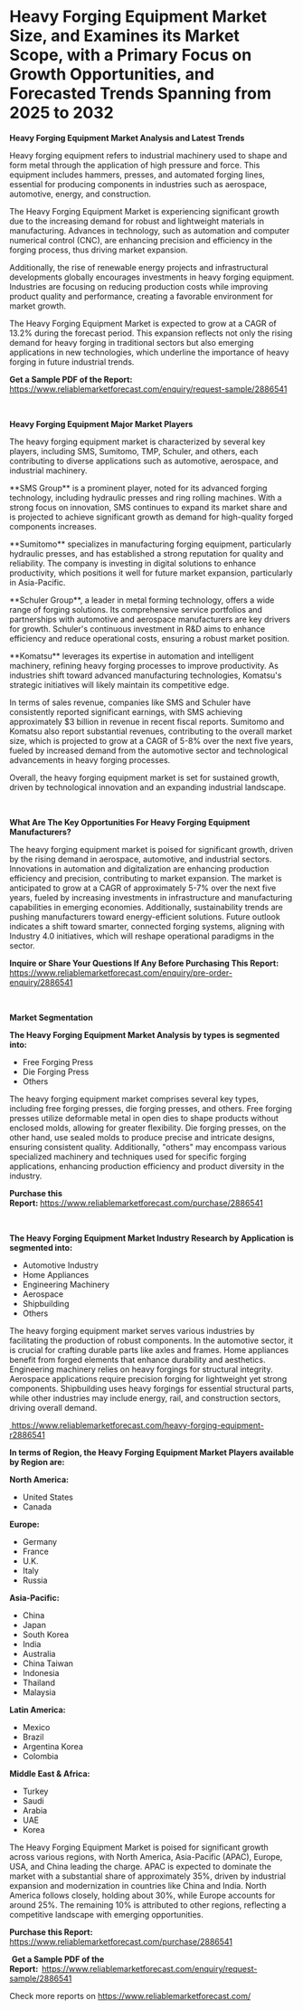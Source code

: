 <p><h1>Heavy Forging Equipment Market Size, and Examines its Market Scope, with a Primary Focus on Growth Opportunities, and Forecasted Trends Spanning from 2025 to 2032</h1></p><p><strong>Heavy Forging Equipment Market Analysis and Latest Trends</strong></p>
<p><p>Heavy forging equipment refers to industrial machinery used to shape and form metal through the application of high pressure and force. This equipment includes hammers, presses, and automated forging lines, essential for producing components in industries such as aerospace, automotive, energy, and construction. </p><p>The Heavy Forging Equipment Market is experiencing significant growth due to the increasing demand for robust and lightweight materials in manufacturing. Advances in technology, such as automation and computer numerical control (CNC), are enhancing precision and efficiency in the forging process, thus driving market expansion. </p><p>Additionally, the rise of renewable energy projects and infrastructural developments globally encourages investments in heavy forging equipment. Industries are focusing on reducing production costs while improving product quality and performance, creating a favorable environment for market growth. </p><p>The Heavy Forging Equipment Market is expected to grow at a CAGR of 13.2% during the forecast period. This expansion reflects not only the rising demand for heavy forging in traditional sectors but also emerging applications in new technologies, which underline the importance of heavy forging in future industrial trends.</p></p>
<p><strong>Get a Sample PDF of the Report:&nbsp;</strong> <a href="https://www.reliablemarketforecast.com/enquiry/request-sample/2886541?utm_campaign=3126&utm_medium=2&utm_source=Github&utm_content=ia&utm_term=13032025&utm_id=heavy-forging-equipment">https://www.reliablemarketforecast.com/enquiry/request-sample/2886541</a></p>
<p>&nbsp;</p>
<p><strong>Heavy Forging Equipment Major Market Players</strong></p>
<p><p>The heavy forging equipment market is characterized by several key players, including SMS, Sumitomo, TMP, Schuler, and others, each contributing to diverse applications such as automotive, aerospace, and industrial machinery.</p><p>**SMS Group** is a prominent player, noted for its advanced forging technology, including hydraulic presses and ring rolling machines. With a strong focus on innovation, SMS continues to expand its market share and is projected to achieve significant growth as demand for high-quality forged components increases.</p><p>**Sumitomo** specializes in manufacturing forging equipment, particularly hydraulic presses, and has established a strong reputation for quality and reliability. The company is investing in digital solutions to enhance productivity, which positions it well for future market expansion, particularly in Asia-Pacific.</p><p>**Schuler Group**, a leader in metal forming technology, offers a wide range of forging solutions. Its comprehensive service portfolios and partnerships with automotive and aerospace manufacturers are key drivers for growth. Schuler's continuous investment in R&D aims to enhance efficiency and reduce operational costs, ensuring a robust market position.</p><p>**Komatsu** leverages its expertise in automation and intelligent machinery, refining heavy forging processes to improve productivity. As industries shift toward advanced manufacturing technologies, Komatsu's strategic initiatives will likely maintain its competitive edge.</p><p>In terms of sales revenue, companies like SMS and Schuler have consistently reported significant earnings, with SMS achieving approximately $3 billion in revenue in recent fiscal reports. Sumitomo and Komatsu also report substantial revenues, contributing to the overall market size, which is projected to grow at a CAGR of 5-8% over the next five years, fueled by increased demand from the automotive sector and technological advancements in heavy forging processes.</p><p>Overall, the heavy forging equipment market is set for sustained growth, driven by technological innovation and an expanding industrial landscape.</p></p>
<p>&nbsp;</p>
<p><strong>What Are The Key Opportunities For Heavy Forging Equipment Manufacturers?</strong></p>
<p><p>The heavy forging equipment market is poised for significant growth, driven by the rising demand in aerospace, automotive, and industrial sectors. Innovations in automation and digitalization are enhancing production efficiency and precision, contributing to market expansion. The market is anticipated to grow at a CAGR of approximately 5-7% over the next five years, fueled by increasing investments in infrastructure and manufacturing capabilities in emerging economies. Additionally, sustainability trends are pushing manufacturers toward energy-efficient solutions. Future outlook indicates a shift toward smarter, connected forging systems, aligning with Industry 4.0 initiatives, which will reshape operational paradigms in the sector.</p></p>
<p><strong>Inquire or Share Your Questions If Any Before Purchasing This Report:</strong> <a href="https://www.reliablemarketforecast.com/enquiry/pre-order-enquiry/2886541?utm_campaign=3126&utm_medium=2&utm_source=Github&utm_content=ia&utm_term=13032025&utm_id=heavy-forging-equipment">https://www.reliablemarketforecast.com/enquiry/pre-order-enquiry/2886541</a></p>
<p>&nbsp;</p>
<p><strong>Market Segmentation</strong></p>
<p><strong>The Heavy Forging Equipment Market Analysis by types is segmented into:</strong></p>
<p><ul><li>Free Forging Press</li><li>Die Forging Press</li><li>Others</li></ul></p>
<p><p>The heavy forging equipment market comprises several key types, including free forging presses, die forging presses, and others. Free forging presses utilize deformable metal in open dies to shape products without enclosed molds, allowing for greater flexibility. Die forging presses, on the other hand, use sealed molds to produce precise and intricate designs, ensuring consistent quality. Additionally, "others" may encompass various specialized machinery and techniques used for specific forging applications, enhancing production efficiency and product diversity in the industry.</p></p>
<p><strong>Purchase this Report:&nbsp;</strong><a href="https://www.reliablemarketforecast.com/purchase/2886541?utm_campaign=3126&utm_medium=2&utm_source=Github&utm_content=ia&utm_term=13032025&utm_id=heavy-forging-equipment">https://www.reliablemarketforecast.com/purchase/2886541</a></p>
<p>&nbsp;</p>
<p><strong>The Heavy Forging Equipment Market Industry Research by Application is segmented into:</strong></p>
<p><ul><li>Automotive Industry</li><li>Home Appliances</li><li>Engineering Machinery</li><li>Aerospace</li><li>Shipbuilding</li><li>Others</li></ul></p>
<p><p>The heavy forging equipment market serves various industries by facilitating the production of robust components. In the automotive sector, it is crucial for crafting durable parts like axles and frames. Home appliances benefit from forged elements that enhance durability and aesthetics. Engineering machinery relies on heavy forgings for structural integrity. Aerospace applications require precision forging for lightweight yet strong components. Shipbuilding uses heavy forgings for essential structural parts, while other industries may include energy, rail, and construction sectors, driving overall demand.</p></p>
<p><a href="https://www.reliablemarketforecast.com/heavy-forging-equipment-r2886541?utm_campaign=3126&utm_medium=2&utm_source=Github&utm_content=ia&utm_term=13032025&utm_id=heavy-forging-equipment">&nbsp;https://www.reliablemarketforecast.com/heavy-forging-equipment-r2886541</a></p>
<p><strong>In terms of Region, the Heavy Forging Equipment Market Players available by Region are:</strong></p>
<p>
    <p> <strong> North America: </strong>
        <ul>
            <li>United States</li>
            <li>Canada</li>
        </ul>
        </p> 
    <p> <strong> Europe: </strong>
        <ul>
            <li>Germany</li>
            <li>France</li>
            <li>U.K.</li>
            <li>Italy</li>
            <li>Russia</li>
        </ul>
        </p> 
    <p> <strong> Asia-Pacific: </strong>
        <ul>
            <li>China</li>
            <li>Japan</li>
            <li>South Korea</li>
            <li>India</li>
            <li>Australia</li>
            <li>China Taiwan</li>
            <li>Indonesia</li>
            <li>Thailand</li>
            <li>Malaysia</li>
        </ul>
        </p> 
    <p> <strong> Latin America: </strong>
        <ul>
            <li>Mexico</li>
            <li>Brazil</li>
            <li>Argentina Korea</li>
            <li>Colombia</li>
        </ul>
        </p> 
    <p> <strong> Middle East & Africa: </strong>
        <ul>
            <li>Turkey</li>
            <li>Saudi</li>
            <li>Arabia</li>
            <li>UAE</li>
            <li>Korea</li>
        </ul>
    </p>
    </p>
<p><p>The Heavy Forging Equipment Market is poised for significant growth across various regions, with North America, Asia-Pacific (APAC), Europe, USA, and China leading the charge. APAC is expected to dominate the market with a substantial share of approximately 35%, driven by industrial expansion and modernization in countries like China and India. North America follows closely, holding about 30%, while Europe accounts for around 25%. The remaining 10% is attributed to other regions, reflecting a competitive landscape with emerging opportunities.</p></p>
<p><strong>Purchase this Report: </strong><a href="https://www.reliablemarketforecast.com/purchase/2886541?utm_campaign=3126&utm_medium=2&utm_source=Github&utm_content=ia&utm_term=13032025&utm_id=heavy-forging-equipment">https://www.reliablemarketforecast.com/purchase/2886541</a></p>
<p>&nbsp;<strong>Get a Sample PDF of the Report:&nbsp;&nbsp;</strong><a href="https://www.reliablemarketforecast.com/enquiry/request-sample/2886541?utm_campaign=3126&utm_medium=2&utm_source=Github&utm_content=ia&utm_term=13032025&utm_id=heavy-forging-equipment">https://www.reliablemarketforecast.com/enquiry/request-sample/2886541</a></p>
<p><strong></strong></p>
<p>Check more reports on <a href="https://www.reliablemarketforecast.com/?utm_campaign=3126&utm_medium=2&utm_source=Github&utm_content=ia&utm_term=13032025&utm_id=heavy-forging-equipment">https://www.reliablemarketforecast.com/</a></p>